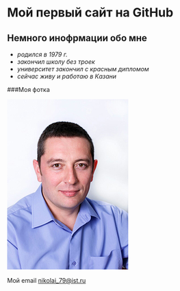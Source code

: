 # Мой первый сайт на GitHub

## Немного инофрмации обо мне

- _родился в 1979 г._
- _закончил школу без троек_
- _университет закончил с красным дипломом_
- _сейчас живу и работаю в Казани_

###Моя фотка

![Это я](./images/Nik.jpg) 

Мой email [nikolai_79@ist.ru](nikolai_79@ist.ru)